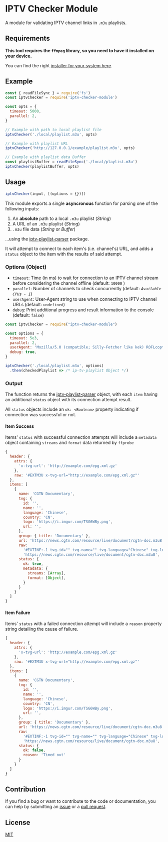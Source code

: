 # IPTV Checker Module

A module for validating IPTV channel links in `.m3u` playlists.

## Requirements

**This tool requires the `ffmpeg` library, so you need to have it installed on your device.**

You can find the right [installer for your system here](https://www.ffmpeg.org/download.html).

## Example

```javascript
const { readFileSync } = require('fs')
const iptvChecker = require('iptv-checker-module')

const opts = {
  timeout: 5000,
  parallel: 2,
}

// Example with path to local playlist file
iptvChecker('./local/playlist.m3u', opts)

// Example with playlist URL
iptvChecker('http://127.0.0.1/example/playlist.m3u', opts)

// Example with playlist data Buffer
const playlistBuffer = readFileSync('./local/playlist.m3u')
iptvChecker(playlistBuffer, opts)
```

## Usage

```javascript
iptvChecker(input, [(options = {})])
```

This module exports a single **asyncronous** function for parsing one of the following inputs:

1. An **absolute** path to a local `.m3u` playlist (_String_)
2. A URL of an `.m3u` playlist (_String_)
3. `.m3u` file data (_String_ or _Buffer_)

...using the [iptv-playlist-parser](https://www.npmjs.com/package/iptv-playlist-parser) package.

It will attempt to connect to each item's (i.e. channel's) URL, and adds a `status` object to the item with the results of said attempt.

### Options (Object)

- `timeout`: Time (in ms) to wait for connection to an IPTV channel stream before considering the channel offline (default: `10000` )
- `parallel`: Number of channels to check concurrently (default: _`Available CPUs - 1`_)
- `userAgent`: User-Agent string to use when connecting to IPTV channel URLs (default: `undefined`)
- `debug`: Print additional progress and result information to the console (default: `false`)

```javascript
const iptvChecker = require("iptv-checker-module")

const options = {
  timeout: 5e3,
  parallel: 2,
  userAgent: 'Mozilla/5.0 (compatible; Silly-Fetcher like kek) ROFLcopters',
  debug: true,
}

iptvChecker('./local/playlist.m3u', options)
  .then(checkedPlaylist => /* ip-tv-playlist Object */)
```

### Output

The function returns the [iptv-playlist-parser](https://www.npmjs.com/package/iptv-playlist-parser) object, with each `item` having an additional `status` object with its connection attempt result.

All `status` objects include an `ok: <Boolean>` property indicating if connection was successful or not.

#### Item Success

Items' `status` with successful connection attempts will include a `metadata` object containing `streams` and `format` data returned by `ffprobe`

```javascript
{
  header: {
    attrs: {
      'x-tvg-url': 'http://example.com/epg.xml.gz'
    },
    raw: '#EXTM3U x-tvg-url="http://example.com/epg.xml.gz"'
  },
  items: [
    {
      name: 'CGTN Documentary',
      tvg: {
        id: '',
        name: '',
        language: 'Chinese',
        country: 'CN',
        logo: 'https://i.imgur.com/TSG6WBy.png',
        url: '',
      },
      group: { title: 'Documentary' },
      url: 'https://news.cgtn.com/resource/live/document/cgtn-doc.m3u8',
      raw:
        '#EXTINF:-1 tvg-id="" tvg-name="" tvg-language="Chinese" tvg-logo="https://i.imgur.com/TSG6WBy.png" tvg-country="CN" tvg-url="" group-title="Documentary",CGTN Documentary\n' +
        'https://news.cgtn.com/resource/live/document/cgtn-doc.m3u8',
      status: {
        ok: true,
        metadata: {
          streams: [Array],
          format: [Object],
        }
      }
    }
  ]
}
```

#### Item Failure

Items' `status` with a failed connection attempt will include a `reason` property string detailing the cause of failure.

```javascript
{
  header: {
    attrs: {
      'x-tvg-url': 'http://example.com/epg.xml.gz'
    },
    raw: '#EXTM3U x-tvg-url="http://example.com/epg.xml.gz"'
  },
  items: [
    {
      name: 'CGTN Documentary',
      tvg: {
        id: '',
        name: '',
        language: 'Chinese',
        country: 'CN',
        logo: 'https://i.imgur.com/TSG6WBy.png',
        url: '',
      },
      group: { title: 'Documentary' },
      url: 'https://news.cgtn.com/resource/live/document/cgtn-doc.m3u8',
      raw:
        '#EXTINF:-1 tvg-id="" tvg-name="" tvg-language="Chinese" tvg-logo="https://i.imgur.com/TSG6WBy.png" tvg-country="CN" tvg-url="" group-title="Documentary",CGTN Documentary\n' +
        'https://news.cgtn.com/resource/live/document/cgtn-doc.m3u8',
      status: {
        ok: false,
        reason: 'Timed out'
      }
    }
  ]
}
```

## Contribution

If you find a bug or want to contribute to the code or documentation, you can help by submitting an [issue](https://github.com/detroitenglish/iptv-checker-module/issues) or a [pull request](https://github.com/detroitenglish/iptv-checker-module/pulls).

## License

[MIT](http://opensource.org/licenses/MIT)
